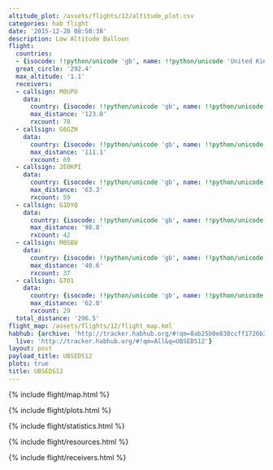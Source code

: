 ```yaml
---
altitude_plot: /assets/flights/12/altitude_plot.csv
categories: hab flight
date: '2015-12-20 08:50:38'
description: Low Altitude Balloon
flight:
  countries:
  - {isocode: !!python/unicode 'gb', name: !!python/unicode 'United Kingdom'}
  great_circle: '292.4'
  max_altitude: '1.1'
  receivers:
  - callsign: M0UPU
    data:
      country: {isocode: !!python/unicode 'gb', name: !!python/unicode 'United Kingdom'}
      max_distance: '123.0'
      rxcount: 78
  - callsign: G6GZH
    data:
      country: {isocode: !!python/unicode 'gb', name: !!python/unicode 'United Kingdom'}
      max_distance: '111.1'
      rxcount: 69
  - callsign: 2E0KPI
    data:
      country: {isocode: !!python/unicode 'gb', name: !!python/unicode 'United Kingdom'}
      max_distance: '63.3'
      rxcount: 59
  - callsign: G1DYQ
    data:
      country: {isocode: !!python/unicode 'gb', name: !!python/unicode 'United Kingdom'}
      max_distance: '98.8'
      rxcount: 42
  - callsign: M0SBU
    data:
      country: {isocode: !!python/unicode 'gb', name: !!python/unicode 'United Kingdom'}
      max_distance: '40.6'
      rxcount: 37
  - callsign: GTO1
    data:
      country: {isocode: !!python/unicode 'gb', name: !!python/unicode 'United Kingdom'}
      max_distance: '62.0'
      rxcount: 29
  total_distance: '296.5'
flight_map: /assets/flights/12/flight_map.kml
habhub: {archive: 'http://tracker.habhub.org/#!qm=8ab25b0e838ccff1726b3b4f4274ca64',
  live: 'http://tracker.habhub.org/#!qm=All&q=UBSEDS12'}
layout: post
payload_title: UBSEDS12
plots: true
title: UBSEDS12
---
```


<!--more-->

{% include flight/map.html %}

{% include flight/plots.html %}

{% include flight/statistics.html %}

{% include flight/resources.html %}

{% include flight/receivers.html %}
